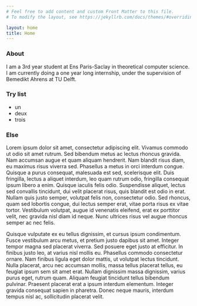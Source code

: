 ```yaml
---
# Feel free to add content and custom Front Matter to this file.
# To modify the layout, see https://jekyllrb.com/docs/themes/#overriding-theme-defaults

layout: home
title: Home
---
```


### About
I am a 3rd year student at Ens Paris-Saclay in theoretical computer science.
I am currently doing a one year long internship, under the supervision of Bemedikt Ahrens at TU Delft.

### Try list

- un
- deux
- trois

### Else

Lorem ipsum dolor sit amet, consectetur adipiscing elit. Vivamus commodo ut odio sit amet rutrum. Sed bibendum metus ac lectus rhoncus gravida. Nam accumsan augue et quam aliquam hendrerit. Nam blandit risus diam, eu maximus risus viverra sed. Phasellus a metus in orci interdum congue. Quisque a purus consequat, malesuada est sed, scelerisque elit. Duis fringilla, lectus a aliquet interdum, leo quam rutrum odio, fringilla consequat ipsum libero a enim. Quisque iaculis felis odio. Suspendisse aliquet, lectus sed convallis tincidunt, dui velit placerat risus, quis blandit est odio in erat. Nullam quis justo semper, volutpat felis non, consectetur odio. Sed rhoncus, quam sed lobortis congue, dui lectus semper erat, vitae porta risus ex vitae tortor. Vestibulum volutpat, augue id venenatis eleifend, erat ex porttitor velit, nec gravida nisl diam id neque. Nunc ultrices risus vel augue rhoncus semper ac nec felis.

Quisque vulputate ex eu tellus dignissim, et cursus ipsum condimentum. Fusce vestibulum arcu metus, et pretium justo dapibus sit amet. Integer tempor magna sed placerat viverra. Sed posuere eget justo at efficitur. In finibus justo leo, at varius nisl mollis eu. Phasellus commodo consectetur ornare. Nam finibus ligula eget dolor mattis, ut volutpat lectus tincidunt. Nulla placerat, arcu nec accumsan mollis, massa tellus placerat tellus, eu feugiat ipsum sem sit amet erat. Nullam dignissim massa dignissim, varius purus eget, rutrum quam. Aliquam feugiat tincidunt tellus bibendum pulvinar. Praesent placerat erat a ipsum interdum elementum. Integer gravida consequat sapien in pharetra. Donec neque mauris, interdum tempus nisl ac, sollicitudin placerat velit.